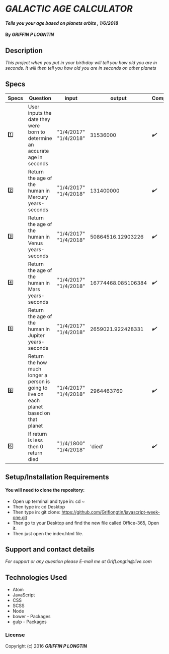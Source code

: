 # _GALACTIC AGE CALCULATOR_

#### _Tells you your age based on planets orbits , 1/6/2018_

#### By _**GRIFFIN P LOGNTIN**_

## Description

_This project when you put in your birthday will tell you how old you are in seconds. It will then tell you how old you are in seconds on other planets_


## Specs


| Specs   | Question                                                                    | input             | output             | Completed            |
|-------- |-----------------------------------------------------------------------------|-------------------|--------------------|----------------------|
| :one:   | User inputs the date they were born to determine an accurate age in seconds | "1/4/2017" "1/4/2018" | 31536000           | _:heavy_check_mark:_ |
| :two:   | Return the age of the human in Mercury years-seconds                        | "1/4/2017" "1/4/2018" | 131400000          | _:heavy_check_mark:_ |
| :three: | Return the age of the human in Venus years-seconds                          | "1/4/2017" "1/4/2018" | 50864516.12903226  | _:heavy_check_mark:_ |
| :four:  | Return the age of the human in Mars years-seconds                           | "1/4/2017" "1/4/2018" | 16774468.085106384 | _:heavy_check_mark:_ |
| :five:  | Return the age of the human in Jupiter years-seconds                        | "1/4/2017" "1/4/2018" | 2659021.922428331  | _:heavy_check_mark:_ |
| :six:   | Return the how much longer a person is going to live on each planet based on that planet | "1/4/2017" "1/4/2018" | 2964463760 | _:heavy_check_mark:_ |
| :six:   | If return is less then 0 return died                                                     | "1/4/1800" "1/4/2018" | 'died' | _:heavy_check_mark:_ |



## Setup/Installation Requirements

#### You will need to clone the repository:

* Open up terminal and type in: cd ~
* Then type in: cd Desktop
* Then type in: git clone: https://github.com/Griflongtin/javascript-week-one.git
* Then go to your Desktop and find the new file called Office-365, Open it.
* Then just open the index.html file.


## Support and contact details

_For support or any question please E-mail me at GrifLongtin@live.com_

## Technologies Used


  * Atom
  * JavaScript
  * CSS
  * SCSS
  * Node
  * bower - Packages
  * gulp - Packages


### License

Copyright (c) 2016 **_GRIFFIN P LONGTIN_**

